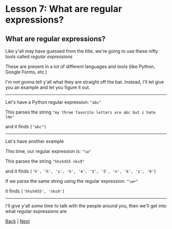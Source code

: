 # Lesson 7: What are regular expressions?

## What are regular expressions?

Like y'all may have guessed from the title, we're going to use these nifty tools called _regular expressions_

These are present in a lot of different languages and tools (like Python, Google Forms, etc.)

I'm not gonna tell y'all what they are straight off the bat. Instead, I'll let give you an example and let you figure it out.

---

Let's have a Python regular expression: ```"abc"```

This parses the string ```"my three favorite letters are abc but i hate lmn"```

and it finds ```["abc"]```

---

Let's have another example

This time, our regular expression is: ```"\w"```

This parses the string ```"hhsh455 nks9"```

and it finds ```['h', 'h', 's', 'h', '4', '5', '5', 'n', 'k', 's', '9']```

If we parse the same string using the regular expression: ```"\w+"```

it finds ```['hhsh455', 'nks9']```

---

I'll give y'all some time to talk with the people around you, then we'll get into what regular expressions are

[Back](lesson7_3.html) | [Next](lesson7_5.html)
